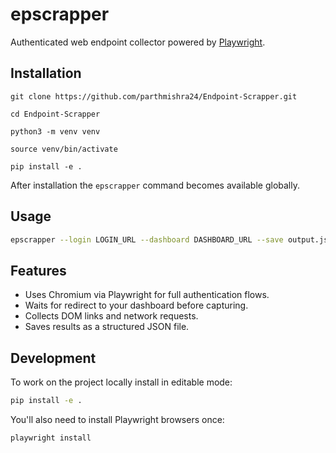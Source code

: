 # epscrapper

Authenticated web endpoint collector powered by [Playwright](https://playwright.dev/).

## Installation
```
git clone https://github.com/parthmishra24/Endpoint-Scrapper.git
```
```
cd Endpoint-Scrapper
```
```
python3 -m venv venv
```
```
source venv/bin/activate
```
```
pip install -e .
```

After installation the `epscrapper` command becomes available globally.

## Usage

```bash
epscrapper --login LOGIN_URL --dashboard DASHBOARD_URL --save output.json
```

## Features

- Uses Chromium via Playwright for full authentication flows.
- Waits for redirect to your dashboard before capturing.
- Collects DOM links and network requests.
- Saves results as a structured JSON file.

## Development

To work on the project locally install in editable mode:

```bash
pip install -e .
```

You'll also need to install Playwright browsers once:

```bash
playwright install
```

